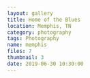 ```yaml
---
layout: gallery
title: Home of the Blues
location: Memphis, TN
category: photography
tags: Photography
name: memphis
files: 7
thumbnail: 3
date: 2019-06-30 10:30:00
---
```


